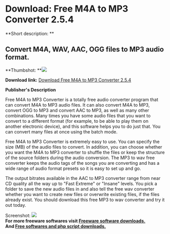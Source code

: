 # Download: Free M4A to MP3 Converter 2.5.4

**Short description: **

## Convert M4A, WAV, AAC, OGG files to MP3 audio format.

  
**Thumbshot: **![](http://www.freewarefiles.com/screenshot/freem4awavmp3cvtr_md.jpg)   
  
**Download link:** [Download Free M4A to MP3 Converter 2.5.4](http://freesoftwares.boysofts.com/Free-M4A-to-MP3-Converter_program_81988.html)  
  

**Publisher's Description**  
  

Free M4A to MP3 Converter is a totally free audio converter program that can
convert M4A to MP3 audio files. It can also convert M4A to MP3, convert OGG to
MP3 and convert AAC to MP3, as well as many other combinations. Many times you
have some audio files that you want to convert to a different format (for
example, to be able to play them on another electronic device), and this
software helps you to do just that. You can convert many files at once using
the batch mode.

Free M4A to MP3 Converter is extremely easy to use. You can specify the size
(MB) of the audio files to convert. In addition, you can choose whether you
want the M4A to MP3 converter to shuffle the files or keep the structure of
the source folders during the audio conversion. The MP3 to wav free converter
keeps the audio tags of the songs you are converting and has a wide range of
audio format presets so it is easy to set up and go.

The output bitrates available in the AAC to MP3 converter range from near CD
quality all the way up to "Fast Extreme" or "Insane" levels. You pick a folder
to save the new audio files in and also tell the free wav converter whether
you want to create new files or overwrite existing files, if the files already
exist. You should download this free MP3 to wav converter and try it out
today.

  
  
Screenshot: ![](http://www.freewarefiles.com/screenshot/freem4awavmp3cvtr.jpg)  
**For more freeware softwares visit [Freeware software downloads.](http://freesoftwares.boysofts.com/)**   
**And [Free softwares and php script downloads.](http://www.boysofts.com/)**

